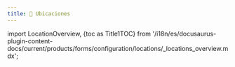 ```yaml
---
title: 📍 Ubicaciones
---
```


import LocationOverview, {toc as Title1TOC} from '/i18n/es/docusaurus-plugin-content-docs/current/products/forms/configuration/locations/_locations_overview.mdx'; 

<LocationOverview/>

